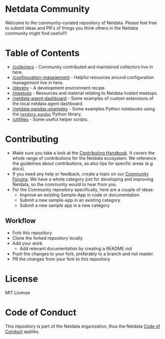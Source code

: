 # Netdata Community

Welcome to the community-curated repository of Netdata. Please feel free to submit ideas and PR's of things you think others in the Netdata community might find useful!!!

# Table of Contents

- [/collectors](/collectors/) - Community contributed and maintained collectors live in here.
- [/configuration-management](/configuration-management/) - Helpful resources around configuration management live in here.
- [/devenv](/devenv/) - A development environment recipe.
- [/meetups](/meetups/) - Resources and material relating to Netdata hosted meetups.
- [/netdata-agent-dashboard](/netdata-agent-dashboard/) - Some examples of custom extensions of the local netdata agent dashboard.
- [/netdata-pandas-examples](/netdata-pandas-examples/) - Some examples Python notebooks using the [`netdata-pandas`](https://github.com/netdata/netdata-pandas) Python library.
- [/utilities](/utilities/) - Some useful helper scripts.

# Contributing

- Make sure you take a look at the [Contributing Handbook](https://learn.netdata.cloud/contribute/handbook). It covers the whole range of contributions for the Netdata ecosystem. We reference the guidelines about contributions, as also tips for specific areas (e.g docs).
- If you need any help or feedback, create a topic on our [Community Forums](https://community.netdata.cloud/). We have a whole category just for developing and improving Netdata, so the community would to hear from you.
- For the Community repository specifically, here are a couple of ideas:
    - Improve an existing Sample-App in code or documentation
    - Submit a new sample-app in an existing category
    - Submit a new sample app in a new category

## Workflow

- Fork this repository
- Clone the forked repository locally
- Add your work
    - Add relevant documentation by creating a README.md
- Push the changes to your fork, preferably to a branch and not master.
- PR the changes from your fork to this repository

# License

MIT License

# Code of Conduct

This repository is part of the Netdata organization, thus the Netdata [Code of Conduct](https://github.com/netdata/.github/blob/main/CODE_OF_CONDUCT.md) applies.
